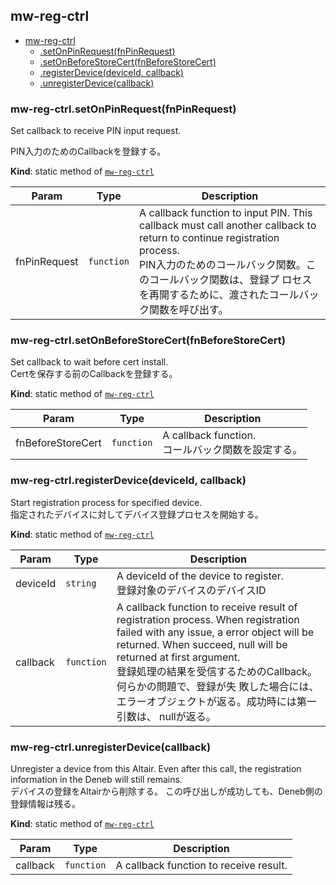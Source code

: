 <a name="module_mw-reg-ctrl"></a>

## mw-reg-ctrl

* [mw-reg-ctrl](#module_mw-reg-ctrl)
    * [.setOnPinRequest(fnPinRequest)](#module_mw-reg-ctrl.setOnPinRequest)
    * [.setOnBeforeStoreCert(fnBeforeStoreCert)](#module_mw-reg-ctrl.setOnBeforeStoreCert)
    * [.registerDevice(deviceId, callback)](#module_mw-reg-ctrl.registerDevice)
    * [.unregisterDevice(callback)](#module_mw-reg-ctrl.unregisterDevice)

<a name="module_mw-reg-ctrl.setOnPinRequest"></a>

### mw-reg-ctrl.setOnPinRequest(fnPinRequest)
Set callback to receive PIN input request.PIN入力のためのCallbackを登録する。

**Kind**: static method of <code>[mw-reg-ctrl](#module_mw-reg-ctrl)</code>  

| Param | Type | Description |
| --- | --- | --- |
| fnPinRequest | <code>function</code> | A   callback function to input PIN. This callback must call another   callback to return to continue registration process.   <br>   PIN入力のためのコールバック関数。このコールバック関数は、登録プ   ロセスを再開するために、渡されたコールバック関数を呼び出す。 |

<a name="module_mw-reg-ctrl.setOnBeforeStoreCert"></a>

### mw-reg-ctrl.setOnBeforeStoreCert(fnBeforeStoreCert)
Set callback to wait before cert install.<br>Certを保存する前のCallbackを登録する。

**Kind**: static method of <code>[mw-reg-ctrl](#module_mw-reg-ctrl)</code>  

| Param | Type | Description |
| --- | --- | --- |
| fnBeforeStoreCert | <code>function</code> | A callback function.   <br>   コールバック関数を設定する。 |

<a name="module_mw-reg-ctrl.registerDevice"></a>

### mw-reg-ctrl.registerDevice(deviceId, callback)
Start registration process for specified device.<br>指定されたデバイスに対してデバイス登録プロセスを開始する。

**Kind**: static method of <code>[mw-reg-ctrl](#module_mw-reg-ctrl)</code>  

| Param | Type | Description |
| --- | --- | --- |
| deviceId | <code>string</code> | A deviceId of the device to register.   <br>   登録対象のデバイスのデバイスID |
| callback | <code>function</code> | A callback function to receive   result of registration process. When registration failed with   any issue, a error object will be returned. When succeed, null   will be returned at first argument.   <br>   登録処理の結果を受信するためのCallback。何らかの問題で、登録が失   敗した場合には、エラーオブジェクトが返る。成功時には第一引数は、   nullが返る。 |

<a name="module_mw-reg-ctrl.unregisterDevice"></a>

### mw-reg-ctrl.unregisterDevice(callback)
Unregister a device from this Altair.Even after this call, the registration information in the Denebwill still remains.<br>デバイスの登録をAltairから削除する。この呼び出しが成功しても、Deneb側の登録情報は残る。

**Kind**: static method of <code>[mw-reg-ctrl](#module_mw-reg-ctrl)</code>  

| Param | Type | Description |
| --- | --- | --- |
| callback | <code>function</code> | A callback function to receive   result. |

